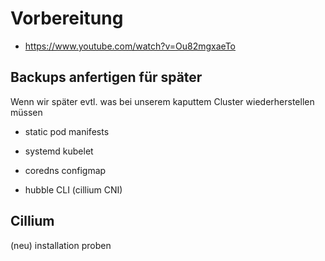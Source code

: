 # Vorbereitung

* https://www.youtube.com/watch?v=Ou82mgxaeTo

## Backups anfertigen für später
Wenn wir später evtl. was bei unserem kaputtem Cluster wiederherstellen müssen

* static pod manifests
* systemd kubelet
* coredns configmap

* hubble CLI (cillium CNI)

## Cillium
(neu) installation proben
